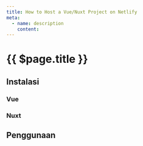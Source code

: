 ```yaml
---
title: How to Host a Vue/Nuxt Project on Netlify
meta:
  - name: description
    content: 
---
```


# {{ $page.title }}

<start-tutorial demo="netlify" lang="id"/>

## Instalasi

### Vue

### Nuxt

## Penggunaan
